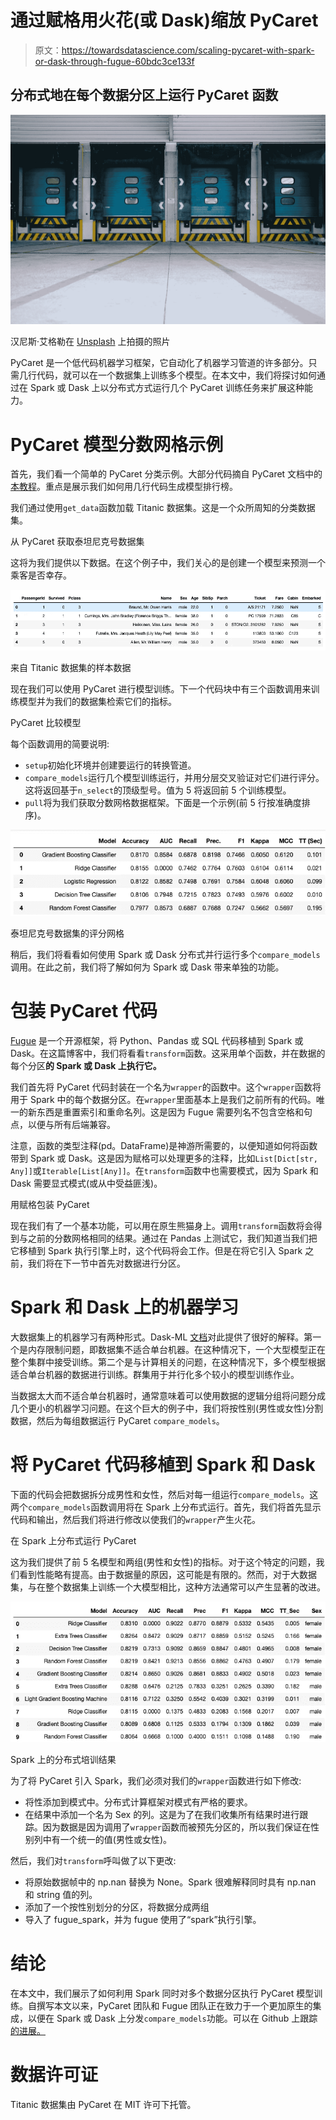 # 通过赋格用火花(或 Dask)缩放 PyCaret

> 原文：<https://towardsdatascience.com/scaling-pycaret-with-spark-or-dask-through-fugue-60bdc3ce133f>

## 分布式地在每个数据分区上运行 PyCaret 函数

![](img/6a4a43e9500369aae47a0f5c17b3e73c.png)

汉尼斯·艾格勒在 [Unsplash](https://unsplash.com?utm_source=medium&utm_medium=referral) 上拍摄的照片

PyCaret 是一个低代码机器学习框架，它自动化了机器学习管道的许多部分。只需几行代码，就可以在一个数据集上训练多个模型。在本文中，我们将探讨如何通过在 Spark 或 Dask 上以分布式方式运行几个 PyCaret 训练任务来扩展这种能力。

# PyCaret 模型分数网格示例

首先，我们看一个简单的 PyCaret 分类示例。大部分代码摘自 PyCaret 文档中的[本教程](https://www.pycaret.org/tutorials/html/CLF101.html)。重点是展示我们如何用几行代码生成模型排行榜。

我们通过使用`get_data`函数加载 Titanic 数据集。这是一个众所周知的分类数据集。

从 PyCaret 获取泰坦尼克号数据集

这将为我们提供以下数据。在这个例子中，我们关心的是创建一个模型来预测一个乘客是否幸存。

![](img/9e7b534f9561649fe00e522af88307e1.png)

来自 Titanic 数据集的样本数据

现在我们可以使用 PyCaret 进行模型训练。下一个代码块中有三个函数调用来训练模型并为我们的数据集检索它们的指标。

PyCaret 比较模型

每个函数调用的简要说明:

*   `setup`初始化环境并创建要运行的转换管道。
*   `compare_models`运行几个模型训练运行，并用分层交叉验证对它们进行评分。这将返回基于`n_select`的顶级型号。值为 5 将返回前 5 个训练模型。
*   `pull`将为我们获取分数网格数据框架。下面是一个示例(前 5 行按准确度排序)。

![](img/e214342d442cf257c7a0ccd24064f077.png)

泰坦尼克号数据集的评分网格

稍后，我们将看看如何使用 Spark 或 Dask 分布式并行运行多个`compare_models`调用。在此之前，我们将了解如何为 Spark 或 Dask 带来单独的功能。

# 包装 PyCaret 代码

[Fugue](https://github.com/fugue-project/fugue) 是一个开源框架，将 Python、Pandas 或 SQL 代码移植到 Spark 或 Dask。在这篇博客中，我们将看看`transform`函数。这采用单个函数，并在数据的每个分区**的 Spark 或 Dask 上执行它。**

我们首先将 PyCaret 代码封装在一个名为`wrapper`的函数中。这个`wrapper`函数将用于 Spark 中的每个数据分区。在`wrapper`里面基本上是我们之前所有的代码。唯一的新东西是重置索引和重命名列。这是因为 Fugue 需要列名不包含空格和句点，以便与所有后端兼容。

注意，函数的类型注释(pd。DataFrame)是神游所需要的，以便知道如何将函数带到 Spark 或 Dask。这是因为赋格可以处理更多的注释，比如`List[Dict[str, Any]]`或`Iterable[List[Any]]`。在`transform`函数中也需要模式，因为 Spark 和 Dask 需要显式模式(或从中受益匪浅)。

用赋格包装 PyCaret

现在我们有了一个基本功能，可以用在原生熊猫身上。调用`transform`函数将会得到与之前的分数网格相同的结果。通过在 Pandas 上测试它，我们知道当我们把它移植到 Spark 执行引擎上时，这个代码将会工作。但是在将它引入 Spark 之前，我们将在下一节中首先对数据进行分区。

# Spark 和 Dask 上的机器学习

大数据集上的机器学习有两种形式。Dask-ML [文档](https://ml.dask.org/)对此提供了很好的解释。第一个是内存限制问题，即数据集不适合单台机器。在这种情况下，一个大型模型正在整个集群中接受训练。第二个是与计算相关的问题，在这种情况下，多个模型根据适合单台机器的数据进行训练。群集用于并行化多个较小的模型训练作业。

当数据太大而不适合单台机器时，通常意味着可以使用数据的逻辑分组将问题分成几个更小的机器学习问题。在这个巨大的例子中，我们将按性别(男性或女性)分割数据，然后为每组数据运行 PyCaret `compare_models`。

# 将 PyCaret 代码移植到 Spark 和 Dask

下面的代码会把数据拆分成男性和女性，然后对每一组运行`compare_models`。这两个`compare_models`函数调用将在 Spark 上分布式运行。首先，我们将首先显示代码和输出，然后我们将进行修改以使我们的`wrapper`产生火花。

在 Spark 上分布式运行 PyCaret

这为我们提供了前 5 名模型和两组(男性和女性)的指标。对于这个特定的问题，我们看到性能略有提高。由于数据量的原因，这可能是有限的。然而，对于大数据集，与在整个数据集上训练一个大模型相比，这种方法通常可以产生显著的改进。

![](img/e4d8eb2569e409c06913d5b1545164ed.png)

Spark 上的分布式培训结果

为了将 PyCaret 引入 Spark，我们必须对我们的`wrapper`函数进行如下修改:

*   将性添加到模式中。分布式计算框架对模式有严格的要求。
*   在结果中添加一个名为 Sex 的列。这是为了在我们收集所有结果时进行跟踪。因为数据是因为调用了`wrapper`函数而被预先分区的，所以我们保证在性别列中有一个统一的值(男性或女性)。

然后，我们对`transform`呼叫做了以下更改:

*   将原始数据帧中的 np.nan 替换为 None。Spark 很难解释同时具有 np.nan 和 string 值的列。
*   添加了一个按性别划分的分区，将数据分成两组
*   导入了 fugue_spark，并为 fugue 使用了“spark”执行引擎。

# 结论

在本文中，我们展示了如何利用 Spark 同时对多个数据分区执行 PyCaret 模型训练。自撰写本文以来，PyCaret 团队和 Fugue 团队正在致力于一个更加原生的集成，以便在 Spark 或 Dask 上分发`compare_models`功能。可以在 Github 上跟踪[的进展。](https://github.com/pycaret/pycaret/issues/2015)

# 数据许可证

Titanic 数据集由 PyCaret 在 MIT 许可下托管。